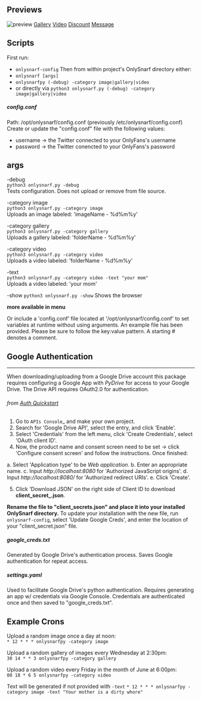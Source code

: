 ## Previews
![preview](https://github.com/skeetzo/onlysnarf/blob/master/images/preview.jpeg)
[Gallery](https://github.com/skeetzo/onlysnarf/blob/master/images/gallery.gif)
[Video](https://github.com/skeetzo/onlysnarf/blob/master/images/video.gif)
[Discount](https://github.com/skeetzo/onlysnarf/blob/master/images/discount-recent.gif)
[Message](https://github.com/skeetzo/onlysnarf/blob/master/images/message-recent-debug.gif)


## Scripts
First run:  
  * `onlysnarf-config`
Then from within project's OnlySnarf directory either:  
  * `onlysnarf [args]`
  * `onlysnarfpy (-debug) -category image|gallery|video`
  * or directly via `python3 onlysnarf.py (-debug) -category image|gallery|video`

##### config.conf  
Path: /opt/onlysnarf/config.conf (previously /etc/onlysnarf/config.conf)
Create or update the "config.conf" file with the following values:
  * username -> the Twitter connected to your OnlyFans's username  
  * password -> the Twitter conencted to your OnlyFans's password  

## args

-debug  
  `python3 onlysnarf.py -debug`  
Tests configuration. Does not upload or remove from file source.

-category image  
  `python3 onlysnarf.py -category image`  
Uploads an image labeled: 'imageName - %d%m%y'  

-category gallery  
  `python3 onlysnarf.py -category gallery`  
Uploads a gallery labeled: 'folderName - %d%m%y'  

-category video  
  `python3 onlysnarf.py -category video`  
Uploads a video labeled: 'folderName - %d%m%y'  

-text  
  `python3 onlysnarf.py -category video -text "your mom"`  
Uploads a video labeled: 'your mom'  

-show
  `python3 onlysnarf.py -show`
Shows the browser

**more available in menu**

Or include a 'config.conf' file located at '/opt/onlysnarf/config.conf' to set variables at runtime without using arguments. An example file has been provided. Please be sure to follow the key:value pattern. A starting # denotes a comment.


## Google Authentication  
--------------
When downloading/uploading from a Google Drive account this package requires configuring a Google App with *PyDrive* for access to your Google Drive. The Drive API requires OAuth2.0 for authentication.
###### from [Auth Quickstart](https://raw.githubusercontent.com/gsuitedevs/PyDrive/master/docs/quickstart.rst)
1. Go to `APIs Console`_ and make your own project.
2. Search for 'Google Drive API', select the entry, and click 'Enable'.
3. Select 'Credentials' from the left menu, click 'Create Credentials', select 'OAuth client ID'.
4. Now, the product name and consent screen need to be set -> click 'Configure consent screen' and follow the instructions. Once finished:

 a. Select 'Application type' to be *Web application*.
 b. Enter an appropriate name.
 c. Input *http://localhost:8080* for 'Authorized JavaScript origins'.
 d. Input *http://localhost:8080/* for 'Authorized redirect URIs'.
 e. Click 'Create'.

5. Click 'Download JSON' on the right side of Client ID to download **client_secret_<really long ID>.json**.

**Rename the file to "client_secrets.json" and place it into your installed OnlySnarf directory.**
To update your installation with the new file, run `onlysnarf-config`, select 'Update Google Creds', and enter the location of your "client_secret.json" file.


##### google_creds.txt   
Generated by Google Drive's authentication process. Saves Google authentication for repeat access.

##### settings.yaml  
Used to facilitate Google Drive's python authentication. Requires generating an app w/ credentials via Google Console. Credentials are authenticated once and then saved to "google_creds.txt".

## Example Crons  

Upload a random image once a day at noon:  
  `* 12 * * * onlysnarfpy -category image`

Upload a random gallery of images every Wednesday at 2:30pm:  
  `30 14 * * 3 onlysnarfpy -category gallery`

Upload a random video every Friday in the month of June at 6:00pm:  
  `00 18 * 6 5 onlysnarfpy -category video`

Text will be generated if not provided with `-text`
  `* 12 * * * onlysnarfpy -category image -text "Your mother is a dirty whore"`


